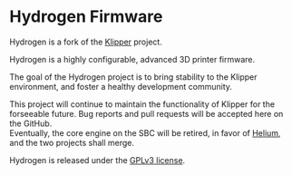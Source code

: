 # Hydrogen Firmware

Hydrogen is a fork of the [Klipper](https://github.com/Klipper3d/klipper) project.

Hydrogen is a highly configurable, advanced 3D printer firmware.

The goal of the Hydrogen project is to bring stability to the Klipper environment,
and foster a healthy development community.

This project will continue to maintain the functionality of Klipper for the forseeable future. Bug reports and pull requests will be accepted here on the GitHub.  
Eventually, the core engine on the SBC will be retired, in favor of [Helium](https://github.com/Chaos-3D/Helium), and the two projects shall merge.

Hydrogen is released under the [GPLv3 license](LICENSE.md).